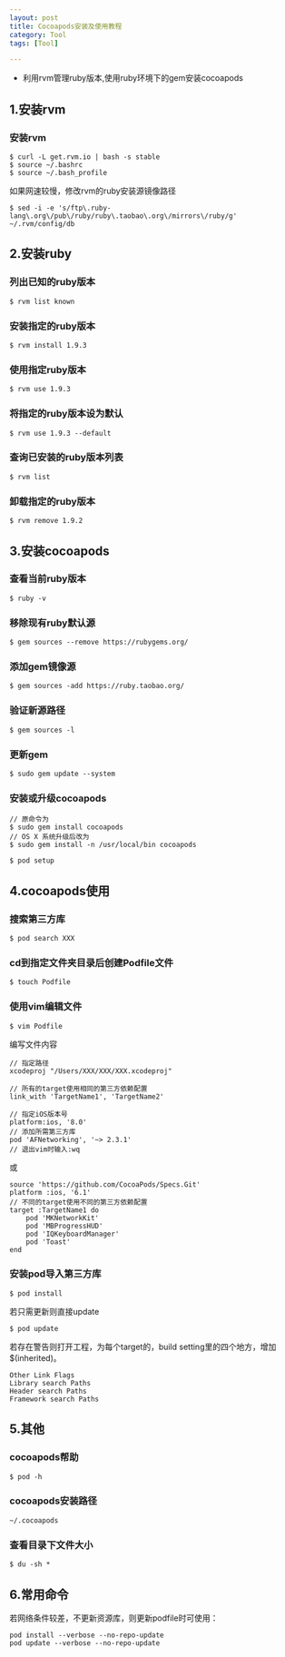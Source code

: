 ```yaml
---
layout: post
title: Cocoapods安装及使用教程
category: Tool
tags: [Tool]

---
```



* 利用rvm管理ruby版本,使用ruby环境下的gem安装cocoapods



## 1.安装rvm

### 安装rvm

```
$ curl -L get.rvm.io | bash -s stable
$ source ~/.bashrc
$ source ~/.bash_profile
```

如果网速较慢，修改rvm的ruby安装源镜像路径

```
$ sed -i -e 's/ftp\.ruby-lang\.org\/pub\/ruby/ruby\.taobao\.org\/mirrors\/ruby/g' ~/.rvm/config/db
```


## 2.安装ruby


### 列出已知的ruby版本

```
$ rvm list known
```

### 安装指定的ruby版本

```
$ rvm install 1.9.3
```

### 使用指定ruby版本

```
$ rvm use 1.9.3
```

### 将指定的ruby版本设为默认

```
$ rvm use 1.9.3 --default
```

### 查询已安装的ruby版本列表

```
$ rvm list
```

### 卸载指定的ruby版本

```
$ rvm remove 1.9.2
```

## 3.安装cocoapods

### 查看当前ruby版本

```
$ ruby -v
```

### 移除现有ruby默认源

```
$ gem sources --remove https://rubygems.org/
```


### 添加gem镜像源

```
$ gem sources -add https://ruby.taobao.org/
```

### 验证新源路径

```
$ gem sources -l
```

### 更新gem

```
$ sudo gem update --system
```

### 安装或升级cocoapods

```
// 原命令为
$ sudo gem install cocoapods
// OS X 系统升级后改为
$ sudo gem install -n /usr/local/bin cocoapods

$ pod setup
```

## 4.cocoapods使用

### 搜索第三方库

```
$ pod search XXX
```

### cd到指定文件夹目录后创建Podfile文件

```
$ touch Podfile
```

### 使用vim编辑文件

```
$ vim Podfile
```

编写文件内容

```
// 指定路径
xcodeproj "/Users/XXX/XXX/XXX.xcodeproj"

// 所有的target使用相同的第三方依赖配置
link_with 'TargetName1', 'TargetName2'

// 指定iOS版本号
platform:ios, '8.0'
// 添加所需第三方库
pod 'AFNetworking', '~> 2.3.1'
// 退出vim时输入:wq
```

或

```
source 'https://github.com/CocoaPods/Specs.Git'
platform :ios, '6.1'
// 不同的target使用不同的第三方依赖配置 
target :TargetName1 do
    pod 'MKNetworkKit'
    pod 'MBProgressHUD'
    pod 'IQKeyboardManager'
    pod 'Toast'
end
```


### 安装pod导入第三方库

```
$ pod install
```

若只需更新则直接update

```
$ pod update
```

若存在警告则打开工程，为每个target的，build setting里的四个地方，增加$(inherited)。 

```
Other Link Flags 
Library search Paths
Header search Paths
Framework search Paths
```

## 5.其他

### cocoapods帮助

```
$ pod -h
```

### cocoapods安装路径

```
~/.cocoapods
```

### 查看目录下文件大小

```
$ du -sh *
```


## 6.常用命令

若网络条件较差，不更新资源库，则更新podfile时可使用：

```
pod install --verbose --no-repo-update
pod update --verbose --no-repo-update
```
